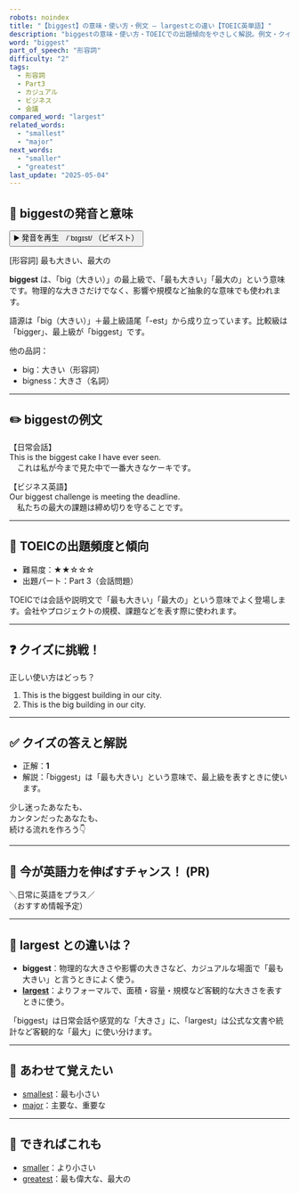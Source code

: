 ```yaml
---
robots: noindex
title: "【biggest】の意味・使い方・例文 ― largestとの違い【TOEIC英単語】"
description: "biggestの意味・使い方・TOEICでの出題傾向をやさしく解説。例文・クイズ付きでlargestとの違いもわかりやすく学べます。"
word: "biggest"
part_of_speech: "形容詞"
difficulty: "2"
tags:
  - 形容詞
  - Part3
  - カジュアル
  - ビジネス
  - 会議
compared_word: "largest"
related_words:
  - "smallest"
  - "major"
next_words:
  - "smaller"
  - "greatest"
last_update: "2025-05-04"
---
```


## 🔰 biggestの発音と意味

<button class="play-audio" onclick="playTTS('biggest')">
  <span class="play-audio-main">
    ▶️ 発音を再生　/ˈbɪɡɪst/
  </span>
  <span class="play-audio-sub">
    （ビギスト）
  </span>
</button>

[形容詞] 最も大きい、最大の

**biggest** は、「big（大きい）」の最上級で、「最も大きい」「最大の」という意味です。物理的な大きさだけでなく、影響や規模など抽象的な意味でも使われます。

語源は「big（大きい）」＋最上級語尾「-est」から成り立っています。比較級は「bigger」、最上級が「biggest」です。

他の品詞：  
- big：大きい（形容詞）
- bigness：大きさ（名詞）

---

## ✏️ biggestの例文

【日常会話】  
This is the biggest cake I have ever seen.  
　これは私が今まで見た中で一番大きなケーキです。

【ビジネス英語】  
Our biggest challenge is meeting the deadline.  
　私たちの最大の課題は締め切りを守ることです。

---

## 🎯 TOEICの出題頻度と傾向

- 難易度：★★☆☆☆
- 出題パート：Part 3（会話問題）

TOEICでは会話や説明文で「最も大きい」「最大の」という意味でよく登場します。会社やプロジェクトの規模、課題などを表す際に使われます。

---

## ❓ クイズに挑戦！

正しい使い方はどっち？

1. This is the biggest building in our city.  
2. This is the big building in our city.

---

## ✅ クイズの答えと解説

- 正解：**1**
- 解説：「biggest」は「最も大きい」という意味で、最上級を表すときに使います。

少し迷ったあなたも、  
カンタンだったあなたも、  
続ける流れを作ろう👇️

---

## 🚀 今が英語力を伸ばすチャンス！ (PR)

<div class="info-center">
＼日常に英語をプラス／<br>  
（おすすめ情報予定）
</div>

---

## 🤔  largest との違いは？

- **biggest**：物理的な大きさや影響の大きさなど、カジュアルな場面で「最も大きい」と言うときによく使う。
- **[largest](/word/largest/)**：よりフォーマルで、面積・容量・規模など客観的な大きさを表すときに使う。

「biggest」は日常会話や感覚的な「大きさ」に、「largest」は公式な文書や統計など客観的な「最大」に使い分けます。

---

## 🧩 あわせて覚えたい

- [smallest](/word/smallest/)：最も小さい
- [major](/word/major/)：主要な、重要な

---

## 📖 できればこれも

- [smaller](/word/smaller/)：より小さい
- [greatest](/word/greatest/)：最も偉大な、最大の

<!-- cvid: aid26_bid23 -->
